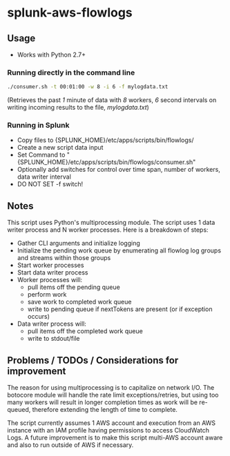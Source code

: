 # splunk-aws-flowlogs

## Usage
 - Works with Python 2.7+

### Running directly in the command line

```bash
./consumer.sh -t 00:01:00 -w 8 -i 6 -f mylogdata.txt
```
(Retrieves the past _1_ minute of data with _8_ workers, _6_ second intervals on writing incoming results to the file, _mylogdata.txt_)

### Running in Splunk
 - Copy files to {SPLUNK_HOME}/etc/apps/scripts/bin/flowlogs/
 - Create a new script data input
 - Set Command to "{SPLUNK_HOME}/etc/apps/scripts/bin/flowlogs/consumer.sh"
 - Optionally add switches for control over time span, number of workers, data writer interval
 - DO NOT SET -f switch!

## Notes

This script uses Python's multiprocessing module. The script uses 1 data writer process and N worker processes.
Here is a breakdown of steps:
 * Gather CLI arguments and initialize logging
 * Initialize the pending work queue by enumerating all flowlog log groups and streams within those groups
 * Start worker processes
 * Start data writer process
 * Worker processes will:
   - pull items off the pending queue
   - perform work
   - save work to completed work queue
   - write to pending queue if nextTokens are present (or if exception occurs)
 * Data writer process will:
   - pull items off the completed work queue
   - write to stdout/file

## Problems / TODOs / Considerations for improvement

The reason for using multiprocessing is to capitalize on network I/O. The botocore module will handle the rate limit exceptions/retries, but using too many workers will result in longer completion times as work will be re-queued, therefore extending the length of time to complete.

The script currently assumes 1 AWS account and execution from an AWS instance with an IAM profile having permissions to access CloudWatch Logs. A future improvement is to make this script multi-AWS account aware and also to run outside of AWS if necessary.
